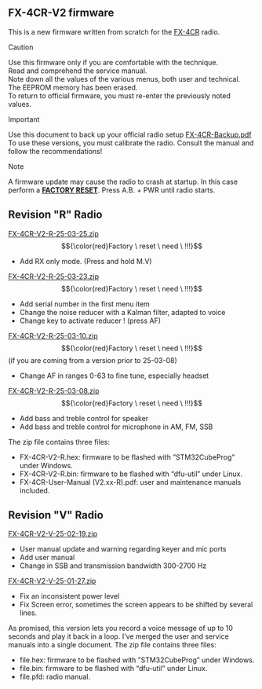 ## FX-4CR-V2 firmware
This is a new firmware written from scratch for the [FX-4CR](https://bg2fx.com) radio.<br>

>[!CAUTION]
Use this firmware only if you are comfortable with the technique.<br>
Read and comprehend the service manual.<br>
Note down all the values of the various menus, both user and technical.<br>
The EEPROM memory has been erased.<br>
To return to official firmware, you must re-enter the previously noted values.

>[!IMPORTANT]
Use this document to back up your official radio setup
[FX-4CR-Backup.pdf](https://github.com/user-attachments/files/19410636/FX-4CR-Backup.pdf)
<br>To use these versions, you must calibrate the radio. Consult the manual and follow the recommendations!

>[!NOTE]
A firmware update may cause the radio to crash at startup.
In this case perform a <ins><b>FACTORY RESET</b></ins>. Press A.B. + PWR until radio starts.

## Revision "R" Radio
[FX-4CR-V2-R-25-03-25.zip](https://github.com/user-attachments/files/19450923/FX-4CR-V2-R-25-03-25.zip)
$${\color{red}Factory \ reset \ need \ !!!}$$
- Add RX only mode. (Press and hold M.V)

[FX-4CR-V2-R-25-03-23.zip](https://github.com/user-attachments/files/19410614/FX-4CR-V2-R-25-03-23.zip)
$${\color{red}Factory \ reset \ need \ !!!}$$
- Add serial number in the first menu item
- Change the noise reducer with a Kalman filter, adapted to voice
- Change key to activate reducer ! (press AF)

[FX-4CR-V2-R-25-03-10.zip](https://github.com/user-attachments/files/19410617/FX-4CR-V2-R-25-03-10.zip)
$${\color{red}Factory \ reset \ need \ !!!}$$ (if you are coming from a version prior to 25-03-08)
- Change AF in ranges 0-63 to fine tune, especially headset

[FX-4CR-V2-R-25-03-08.zip](https://github.com/user-attachments/files/19410618/FX-4CR-V2-R-25-03-08.zip)
$${\color{red}Factory \ reset \ need \ !!!}$$
- Add bass and treble control for speaker
- Add bass and treble control for microphone in AM, FM, SSB

The zip file contains three files:
- FX-4CR-V2-R.hex: firmware to be flashed with ”STM32CubeProg” under Windows.
- FX-4CR-V2-R.bin: firmware to be flashed with “dfu-util” under Linux.
- FX-4CR-User-Manual (V2.xx-R).pdf: user and maintenance manuals included.


## Revision "V" Radio
[FX-4CR-V2-V-25-02-19.zip](https://github.com/user-attachments/files/19410620/FX-4CR-V2-V-25-02-19.zip)
+ User manual update and warning regarding keyer and mic ports
+ Add user manual
+ Change in SSB and transmission bandwidth 300-2700 Hz

[FX-4CR-V2-V-25-01-27.zip](https://github.com/user-attachments/files/19410621/FX-4CR-V2-V-25-01-27.zip)
- Fix an inconsistent power level
- Fix Screen error, sometimes the screen appears to be shifted by several lines.

As promised, this version lets you record a voice message of up to 10 seconds and play it back in a loop.
I've merged the user and service manuals into a single document.
The zip file contains three files:
- file.hex: firmware to be flashed with ”STM32CubeProg” under Windows.
- file.bin: firmware to be flashed with “dfu-util” under Linux.
- file.pfd: radio manual.
